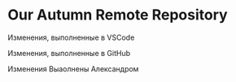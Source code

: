 # Our Autumn Remote Repository

Изменения, выполненные в VSCode

Изменения, выполненные в GitHub

Изменения Выаолнены Александром
